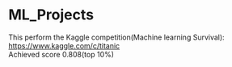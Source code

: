 # ML_Projects
This perform the Kaggle competition(Machine learning Survival): https://www.kaggle.com/c/titanic </br>
Achieved score 0.808(top 10%) </br>
